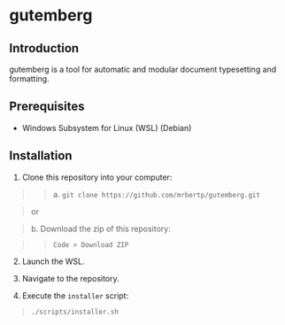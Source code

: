 # gutemberg

## Introduction

gutemberg is a tool for automatic and modular document typesetting and formatting.

## Prerequisites

- Windows Subsystem for Linux (WSL) (Debian)

## Installation

1. Clone this repository into your computer:

> > a. `git clone https://github.com/mrbertp/gutemberg.git`

> or

> b. Download the zip of this repository:

> > `Code > Download ZIP`

2. Launch the WSL.

3. Navigate to the repository.

4. Execute the `installer` script:

> `./scripts/installer.sh`

